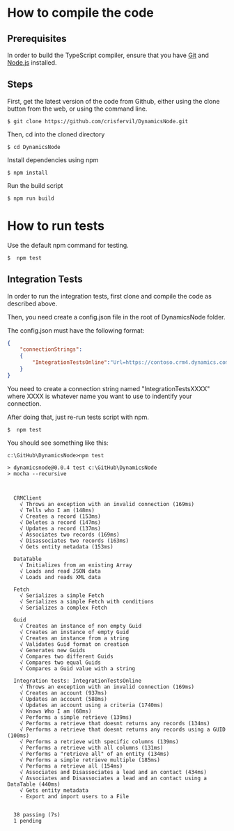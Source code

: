 # How to compile the code
## Prerequisites
In order to build the TypeScript compiler, ensure that you have [Git](https://git-scm.com/downloads) and [Node.js](https://nodejs.org) installed.

## Steps
First, get the latest version of the code from Github, either using the clone button from the web, or using the command line.
```
$ git clone https://github.com/crisfervil/DynamicsNode.git
```
Then, cd into the cloned directory
```
$ cd DynamicsNode
```
Install dependencies using npm
```
$ npm install
```
Run the build script
```
$ npm run build
```

# How to run tests
Use the default npm command for testing.
```
$  npm test
```
## Integration Tests
In order to run the integration tests, first clone and compile the code as described above.

Then, you need create a config.json file in the root of DynamicsNode folder.

The config.json must have the following format:
```json
{
	"connectionStrings":
	{
		"IntegrationTestsOnline":"Url=https://contoso.crm4.dynamics.com; Username=admin@contoso.onmicrosoft.com; Password=YourPassword;"
	}
}

```
You need to create a connection string named "IntegrationTestsXXXX" where XXXX is whatever name you want to use to indentify your connection.

After doing that, just re-run tests script with npm.
```
$  npm test
```

You should see something like this:
``` console
c:\GitHub\DynamicsNode>npm test

> dynamicsnode@0.0.4 test c:\GitHub\DynamicsNode
> mocha --recursive



  CRMClient
    √ Throws an exception with an invalid connection (169ms)
    √ Tells who I am (148ms)
    √ Creates a record (153ms)
    √ Deletes a record (147ms)
    √ Updates a record (137ms)
    √ Associates two records (169ms)
    √ Disassociates two records (163ms)
    √ Gets entity metadata (153ms)

  DataTable
    √ Initializes from an existing Array
    √ Loads and read JSON data
    √ Loads and reads XML data

  Fetch
    √ Serializes a simple Fetch
    √ Serializes a simple Fetch with conditions
    √ Serializes a complex Fetch

  Guid
    √ Creates an instance of non empty Guid
    √ Creates an instance of empty Guid
    √ Creates an instance from a string
    √ Validates Guid format on creation
    √ Generates new Guids
    √ Compares two different Guids
    √ Compares two equal Guids
    √ Compares a Guid value with a string

  Integration tests: IntegrationTestsOnline
    √ Throws an exception with an invalid connection (169ms)
    √ Creates an account (937ms)
    √ Updates an account (588ms)
    √ Updates an account using a criteria (1740ms)
    √ Knows Who I am (68ms)
    √ Performs a simple retrieve (139ms)
    √ Performs a retrieve that doesnt returns any records (134ms)
    √ Performs a retrieve that doesnt returns any records using a GUID (100ms)
    √ Performs a retrieve with specific columns (139ms)
    √ Performs a retrieve with all columns (131ms)
    √ Performs a "retrieve all" of an entity (134ms)
    √ Performs a simple retrieve multiple (185ms)
    √ Performs a retrieve all (154ms)
    √ Associates and Disassociates a lead and an contact (434ms)
    √ Associates and Disassociates a lead and an contact using a DataTable (440ms)
    √ Gets entity metadata
    - Export and import users to a File


  38 passing (7s)
  1 pending

```